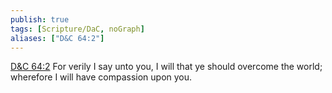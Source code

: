```yaml
---
publish: true
tags: [Scripture/DaC, noGraph]
aliases: ["D&C 64:2"]
---
```

[D&C 64:2](https://churchofjesuschrist.org/study/scriptures/dc-testament/dc/64?lang=eng&id=p2#p2) For verily I say unto you, I will that ye should overcome the world; wherefore I will have compassion upon you.
